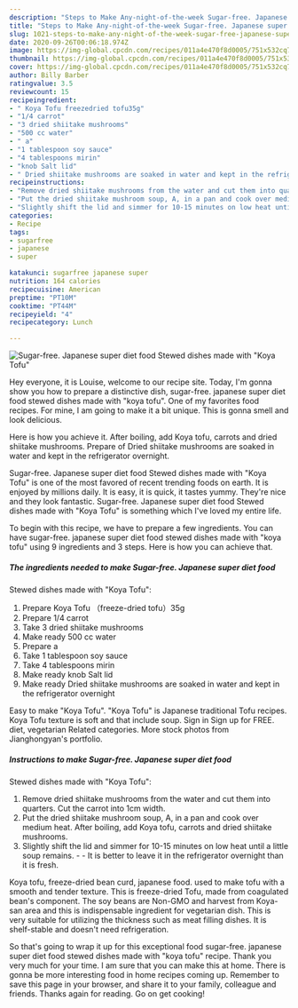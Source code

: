 ```yaml
---
description: "Steps to Make Any-night-of-the-week Sugar-free. Japanese super diet food Stewed dishes made with &amp;#34;Koya Tofu&amp;#34;"
title: "Steps to Make Any-night-of-the-week Sugar-free. Japanese super diet food Stewed dishes made with &amp;#34;Koya Tofu&amp;#34;"
slug: 1021-steps-to-make-any-night-of-the-week-sugar-free-japanese-super-diet-food-stewed-dishes-made-with-and-34-koya-tofu-and-34
date: 2020-09-26T00:06:18.974Z
image: https://img-global.cpcdn.com/recipes/011a4e470f8d0005/751x532cq70/sugar-free-japanese-super-diet-food-stewed-dishes-made-with-koya-tofu-recipe-main-photo.jpg
thumbnail: https://img-global.cpcdn.com/recipes/011a4e470f8d0005/751x532cq70/sugar-free-japanese-super-diet-food-stewed-dishes-made-with-koya-tofu-recipe-main-photo.jpg
cover: https://img-global.cpcdn.com/recipes/011a4e470f8d0005/751x532cq70/sugar-free-japanese-super-diet-food-stewed-dishes-made-with-koya-tofu-recipe-main-photo.jpg
author: Billy Barber
ratingvalue: 3.5
reviewcount: 15
recipeingredient:
- " Koya Tofu freezedried tofu35g"
- "1/4 carrot"
- "3 dried shiitake mushrooms"
- "500 cc water"
- " a"
- "1 tablespoon soy sauce"
- "4 tablespoons mirin"
- "knob Salt lid"
- " Dried shiitake mushrooms are soaked in water and kept in the refrigerator overnight"
recipeinstructions:
- "Remove dried shiitake mushrooms from the water and cut them into quarters. Cut the carrot into 1cm width."
- "Put the dried shiitake mushroom soup, A, in a pan and cook over medium heat. After boiling, add Koya tofu, carrots and dried shiitake mushrooms."
- "Slightly shift the lid and simmer for 10-15 minutes on low heat until a little soup remains.  It is better to leave it in the refrigerator overnight than it is fresh."
categories:
- Recipe
tags:
- sugarfree
- japanese
- super

katakunci: sugarfree japanese super 
nutrition: 164 calories
recipecuisine: American
preptime: "PT10M"
cooktime: "PT44M"
recipeyield: "4"
recipecategory: Lunch

---
```



![Sugar-free. Japanese super diet food
Stewed dishes made with &#34;Koya Tofu&#34;](https://img-global.cpcdn.com/recipes/011a4e470f8d0005/751x532cq70/sugar-free-japanese-super-diet-food-stewed-dishes-made-with-koya-tofu-recipe-main-photo.jpg)

Hey everyone, it is Louise, welcome to our recipe site. Today, I'm gonna show you how to prepare a distinctive dish, sugar-free. japanese super diet food
stewed dishes made with &#34;koya tofu&#34;. One of my favorites food recipes. For mine, I am going to make it a bit unique. This is gonna smell and look delicious.

Here is how you achieve it. After boiling, add Koya tofu, carrots and dried shiitake mushrooms. Prepare of Dried shiitake mushrooms are soaked in water and kept in the refrigerator overnight.

Sugar-free. Japanese super diet food
Stewed dishes made with &#34;Koya Tofu&#34; is one of the most favored of recent trending foods on earth. It is enjoyed by millions daily. It is easy, it is quick, it tastes yummy. They're nice and they look fantastic. Sugar-free. Japanese super diet food
Stewed dishes made with &#34;Koya Tofu&#34; is something which I've loved my entire life.


To begin with this recipe, we have to prepare a few ingredients. You can have sugar-free. japanese super diet food
stewed dishes made with &#34;koya tofu&#34; using 9 ingredients and 3 steps. Here is how you can achieve that.

<!--inarticleads1-->

##### The ingredients needed to make Sugar-free. Japanese super diet food
Stewed dishes made with &#34;Koya Tofu&#34;:

1. Prepare  Koya Tofu （freeze-dried tofu）35g
1. Prepare 1/4 carrot
1. Take 3 dried shiitake mushrooms
1. Make ready 500 cc water
1. Prepare  a
1. Take 1 tablespoon soy sauce
1. Take 4 tablespoons mirin
1. Make ready knob Salt lid
1. Make ready  Dried shiitake mushrooms are soaked in water and kept in the refrigerator overnight


Easy to make &#34;Koya Tofu&#34;. &#34;Koya Tofu&#34; is Japanese traditional Tofu recipes. Koya Tofu texture is soft and that include soup. Sign in Sign up for FREE. diet, vegetarian Related categories. More stock photos from Jianghongyan&#39;s portfolio. 

<!--inarticleads2-->

##### Instructions to make Sugar-free. Japanese super diet food
Stewed dishes made with &#34;Koya Tofu&#34;:

1. Remove dried shiitake mushrooms from the water and cut them into quarters. Cut the carrot into 1cm width.
1. Put the dried shiitake mushroom soup, A, in a pan and cook over medium heat. After boiling, add Koya tofu, carrots and dried shiitake mushrooms.
1. Slightly shift the lid and simmer for 10-15 minutes on low heat until a little soup remains. -  - It is better to leave it in the refrigerator overnight than it is fresh.


Koya tofu, freeze-dried bean curd, japanese food. used to make tofu with a smooth and tender texture. This is freeze-dried Tofu, made from coagulated bean&#39;s component. The soy beans are Non-GMO and harvest from Koya-san area and this is indispensable ingredient for vegetarian dish. This is very suitable for utilizing the thickness such as meat filling dishes. It is shelf-stable and doesn&#39;t need refrigeration. 

So that's going to wrap it up for this exceptional food sugar-free. japanese super diet food
stewed dishes made with &#34;koya tofu&#34; recipe. Thank you very much for your time. I am sure that you can make this at home. There is gonna be more interesting food in home recipes coming up. Remember to save this page in your browser, and share it to your family, colleague and friends. Thanks again for reading. Go on get cooking!
